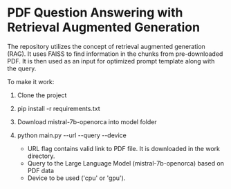 # PDF Question Answering with Retrieval Augmented Generation


The repository utilizes the concept of retrieval augmented generation (RAG). It uses FAISS to find information in the chunks from pre-downloaded PDF. It is then used as an input for optimized prompt template along with the query.

To make it work:

1. Clone the project
2. pip install -r requirements.txt
3. Download mistral-7b-openorca into model folder
4. python main.py --url --query --device

    - URL flag contains valid link to PDF file. It is downloaded in the work directory.
    - Query to the Large Language Model (mistral-7b-openorca) based on PDF data
    - Device to be used ('cpu' or 'gpu').